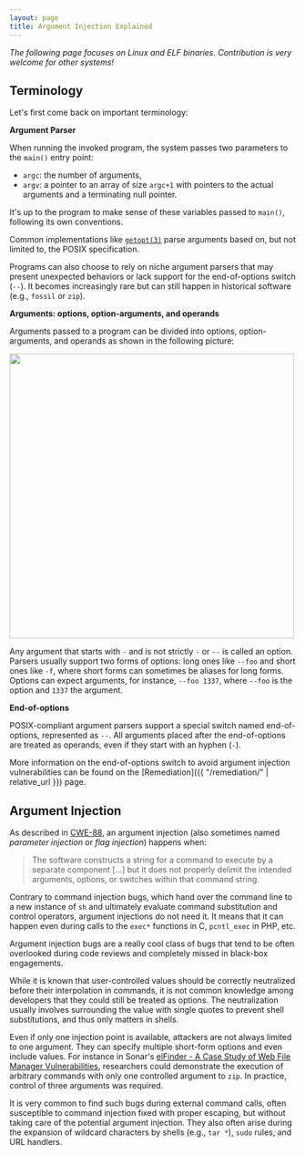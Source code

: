 ```yaml
---
layout: page
title: Argument Injection Explained
---
```


_The following page focuses on Linux and ELF binaries. Contribution is very welcome for other systems!_

## Terminology

Let's first come back on important terminology:

**Argument Parser**

When running the invoked program, the system passes two parameters to the `main()` entry point:
- `argc`: the number of arguments,
- `argv`: a pointer to an array of size `argc+1` with pointers to the actual arguments and a terminating null pointer.

It's up to the program to make sense of these variables passed to `main()`, following its own conventions.

Common implementations like [`getopt(3)`](https://man7.org/linux/man-pages/man3/getopt.3.html) parse arguments based on, but not limited to, the POSIX specification. 

Programs can also choose to rely on niche argument parsers that may present unexpected behaviors or lack support for the end-of-options switch (`--`).
It becomes increasingly rare but can still happen in historical software (e.g., `fossil` or `zip`).

**Arguments: options, option-arguments, and operands**

Arguments passed to a program can be divided into options, option-arguments, and operands as shown in the following picture:

<img src="{{ site.baseurl }}/assets/arguments.svg" width="500px"/>

Any argument that starts with `-` and is not strictly `-` or `--` is called an option. Parsers usually support two forms of options: long ones like `--foo` and short ones like `-f`, where short forms can sometimes be aliases for long forms. Options can expect arguments, for instance, `--foo 1337`, where `--foo` is the option and `1337` the argument. 

**End-of-options**

POSIX-compliant argument parsers support a special switch named end-of-options, represented as `--`. 
All arguments placed after the end-of-options are treated as operands, even if they start with an hyphen (`-`). 

More information on the end-of-options switch to avoid argument injection vulnerabilities can be found on the [Remediation]({{ "/remediation/" | relative_url }}) page.

## Argument Injection

As described in [CWE-88](https://cwe.mitre.org/data/definitions/88.html), an argument injection (also sometimes named _parameter injection_ or _flag injection_) happens when:

> The software constructs a string for a command to execute by a separate component [...] but it does not properly delimit the intended arguments, options, or switches within that command string. 

Contrary to command injection bugs, which hand over the command line to a new instance of `sh` and ultimately evaluate command substitution and control operators, argument injections do not need it. It means that it can happen even during calls to the `exec*` functions in C, `pcntl_exec` in PHP, etc. 

Argument injection bugs are a really cool class of bugs that tend to be often overlooked during code reviews and completely missed in black-box engagements. 

While it is known that user-controlled values should be correctly neutralized before their interpolation in commands, it is not common knowledge among developers that they could still be treated as options. The neutralization usually involves surrounding the value with single quotes to prevent shell substitutions, and thus only matters in shells. 

Even if only one injection point is available, attackers are not always limited to one argument. They can specify multiple short-form options and even include values. 
For instance in Sonar's [elFinder - A Case Study of Web File Manager Vulnerabilities](https://www.sonarsource.com/blog/elfinder-case-study-of-web-file-manager-vulnerabilities/), researchers could demonstrate the execution of arbitrary commands with only one controlled argument to `zip`. In practice, control of three arguments was required. 

It is very common to find such bugs during external command calls, often susceptible to command injection fixed with proper escaping, but without taking care of the potential argument injection. They also often arise during the expansion of wildcard characters by shells (e.g., `tar *`), `sudo` rules, and URL handlers.
